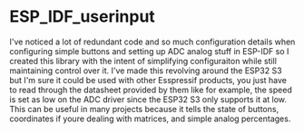 # ESP_IDF_userinput

I've noticed a lot of redundant code and so much configuration details when configuring simple buttons and setting up ADC analog stuff in ESP-IDF so I created this library with the intent of simplifying configuraiton while still maintaining control over it. I've made this revolving around the ESP32 S3 but I'm sure it could be used with other Esspressif products, you just have to read through the datasheet provided by them like for example, the speed is set as low on the ADC driver since the ESP32 S3 only supports it at low. This can be useful in many projects because it tells the state of buttons, coordinates if youre dealing with matrices, and simple analog percentages.
